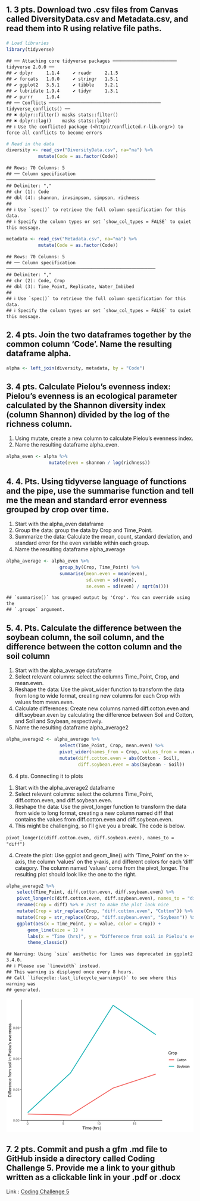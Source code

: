 ## 1. 3 pts. Download two .csv files from Canvas called DiversityData.csv and Metadata.csv, and read them into R using relative file paths.

``` r
# Load libraries
library(tidyverse)
```

    ## ── Attaching core tidyverse packages ──────────────────────── tidyverse 2.0.0 ──
    ## ✔ dplyr     1.1.4     ✔ readr     2.1.5
    ## ✔ forcats   1.0.0     ✔ stringr   1.5.1
    ## ✔ ggplot2   3.5.1     ✔ tibble    3.2.1
    ## ✔ lubridate 1.9.4     ✔ tidyr     1.3.1
    ## ✔ purrr     1.0.4     
    ## ── Conflicts ────────────────────────────────────────── tidyverse_conflicts() ──
    ## ✖ dplyr::filter() masks stats::filter()
    ## ✖ dplyr::lag()    masks stats::lag()
    ## ℹ Use the conflicted package (<http://conflicted.r-lib.org/>) to force all conflicts to become errors

``` r
# Read in the data
diversity <- read_csv("DiversityData.csv", na="na") %>% 
            mutate(Code = as.factor(Code))
```

    ## Rows: 70 Columns: 5
    ## ── Column specification ────────────────────────────────────────────────────────
    ## Delimiter: ","
    ## chr (1): Code
    ## dbl (4): shannon, invsimpson, simpson, richness
    ## 
    ## ℹ Use `spec()` to retrieve the full column specification for this data.
    ## ℹ Specify the column types or set `show_col_types = FALSE` to quiet this message.

``` r
metadata <- read_csv("Metadata.csv", na="na") %>%
            mutate(Code = as.factor(Code))
```

    ## Rows: 70 Columns: 5
    ## ── Column specification ────────────────────────────────────────────────────────
    ## Delimiter: ","
    ## chr (2): Code, Crop
    ## dbl (3): Time_Point, Replicate, Water_Imbibed
    ## 
    ## ℹ Use `spec()` to retrieve the full column specification for this data.
    ## ℹ Specify the column types or set `show_col_types = FALSE` to quiet this message.

## 2. 4 pts. Join the two dataframes together by the common column ‘Code’. Name the resulting dataframe alpha.

``` r
alpha <- left_join(diversity, metadata, by = "Code")
```

## 3. 4 pts. Calculate Pielou’s evenness index: Pielou’s evenness is an ecological parameter calculated by the Shannon diversity index (column Shannon) divided by the log of the richness column.

1.  Using mutate, create a new column to calculate Pielou’s evenness
    index.
2.  Name the resulting dataframe alpha_even.

``` r
alpha_even <- alpha %>% 
                mutate(even = shannon / log(richness))
```

## 4. 4. Pts. Using tidyverse language of functions and the pipe, use the summarise function and tell me the mean and standard error evenness grouped by crop over time.

1.  Start with the alpha_even dataframe
2.  Group the data: group the data by Crop and Time_Point.
3.  Summarize the data: Calculate the mean, count, standard deviation,
    and standard error for the even variable within each group.
4.  Name the resulting dataframe alpha_average

``` r
alpha_average <- alpha_even %>% 
                    group_by(Crop, Time_Point) %>% 
                    summarise(mean.even = mean(even),
                              sd.even = sd(even),
                              se.even = sd(even) / sqrt(n()))
```

    ## `summarise()` has grouped output by 'Crop'. You can override using the
    ## `.groups` argument.

## 5. 4. Pts. Calculate the difference between the soybean column, the soil column, and the difference between the cotton column and the soil column

1.  Start with the alpha_average dataframe
2.  Select relevant columns: select the columns Time_Point, Crop, and
    mean.even.
3.  Reshape the data: Use the pivot_wider function to transform the data
    from long to wide format, creating new columns for each Crop with
    values from mean.even.
4.  Calculate differences: Create new columns named diff.cotton.even and
    diff.soybean.even by calculating the difference between Soil and
    Cotton, and Soil and Soybean, respectively.
5.  Name the resulting dataframe alpha_average2

``` r
alpha_average2 <- alpha_average %>% 
                    select(Time_Point, Crop, mean.even) %>% 
                    pivot_wider(names_from = Crop, values_from = mean.even) %>% 
                    mutate(diff.cotton.even = abs(Cotton - Soil),
                           diff.soybean.even = abs(Soybean - Soil))
```

6.  4 pts. Connecting it to plots

<!-- -->

1.  Start with the alpha_average2 dataframe
2.  Select relevant columns: select the columns Time_Point,
    diff.cotton.even, and diff.soybean.even.
3.  Reshape the data: Use the pivot_longer function to transform the
    data from wide to long format, creating a new column named diff that
    contains the values from diff.cotton.even and diff.soybean.even.
4.  This might be challenging, so I’ll give you a break. The code is
    below.

`pivot_longer(c(diff.cotton.even, diff.soybean.even), names_to = "diff")`

4.  Create the plot: Use ggplot and geom_line() with ‘Time_Point’ on the
    x-axis, the column ‘values’ on the y-axis, and different colors for
    each ‘diff’ category. The column named ‘values’ come from the
    pivot_longer. The resulting plot should look like the one to the
    right.

``` r
alpha_average2 %>% 
    select(Time_Point, diff.cotton.even, diff.soybean.even) %>% 
    pivot_longer(c(diff.cotton.even, diff.soybean.even), names_to = "diff") %>% 
    rename(Crop = diff) %>% # Just to make the plot look nice
    mutate(Crop = str_replace(Crop, "diff.cotton.even", "Cotton")) %>% # Just to make the plot look nice
    mutate(Crop = str_replace(Crop, "diff.soybean.even", "Soybean")) %>% # Just to make the plot look nice
    ggplot(aes(x = Time_Point, y = value, color = Crop)) +
        geom_line(size = 1) +
        labs(x = "Time (hrs)", y = "Difference from soil in Pielou's evenness") +
        theme_classic() 
```

    ## Warning: Using `size` aesthetic for lines was deprecated in ggplot2 3.4.0.
    ## ℹ Please use `linewidth` instead.
    ## This warning is displayed once every 8 hours.
    ## Call `lifecycle::last_lifecycle_warnings()` to see where this warning was
    ## generated.

![](Coding-Challenge-5_files/figure-gfm/unnamed-chunk-6-1.png)<!-- -->

## 7. 2 pts. Commit and push a gfm .md file to GitHub inside a directory called Coding Challenge 5. Provide me a link to your github written as a clickable link in your .pdf or .docx

Link : [Coding Challenge
5](https://github.com/bielasilva/PLPA-5820-SP2025/blob/main/Coding%20Challenge%205/)
